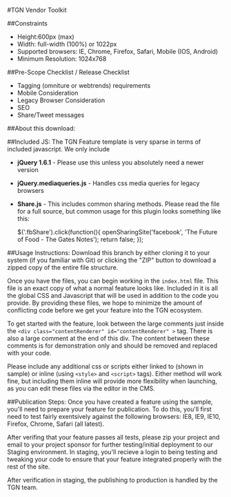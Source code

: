 #TGN Vendor Toolkit

##Constraints
* Height:600px (max)
* Width: full-width (100%) or 1022px
* Supported browsers: IE, Chrome, Firefox, Safari, Mobile (IOS, Android)
* Minimum Resolution: 1024x768


##Pre-Scope Checklist / Release Checklist
* Tagging (omniture or webtrends) requirements
* Mobile Consideration
* Legacy Browser Consideration
* SEO
* Share/Tweet messages


##About this download:

##Included JS:
The TGN Feature template is very sparse in terms of included javascript. We only include
* **jQuery 1.6.1** - Please use this unless you absolutely need a newer version
* **jQuery.mediaqueries.js** - Handles css media queries for legacy browsers
* **Share.js** - This includes common sharing methods. Please read the file for a full source, but common usage for this plugin looks something like this:
	
    $('.fbShare').click(function(){
        openSharingSite('facebook', 'The Future of Food - The Gates Notes');
        return false;
    });
	
##Usage Instructions:
Download this branch by either cloning it to your system (if you familiar with Git) or clicking the "ZIP" button to download a zipped copy of the entire file structure.

Once you have the files, you can begin working in the `index.html` file. This file is an exact copy of what a normal feature looks like. Included in it is all the global CSS and Javascript that will be used in addition to the code you provide. By providing these files, we hope to minimize the amount of conflicting code before we get your feature into the TGN ecosystem.

To get started with the feature, look between the large comments just inside the `<div class="contentRenderer" id="contentRenderer" >` tag. There is also a large comment at the end of this div. The content between these comments is for demonstration only and should be removed and replaced with your code.

Please include any additional css or scripts either linked to (shown in sample) or inline (using `<style>` and `<script>` tags). Either method will work fine, but including them inline will provide more flexibility when launching, as you can edit these files via the editor in the CMS.

##Publication Steps:
Once you have created a feature using the sample, you'll need to prepare your feature for publication. To do this, you'll first need to test fairly exentsively against the following browsers: IE8, IE9, IE10, Firefox, Chrome, Safari (all latest).

After verifing that your feature passes all tests, please zip your project and email to your project sponsor for further testing/initial deployment to our Staging environment. In staging, you'll recieve a login to being testing and tweaking your code to ensure that your feature integrated properly with the rest of the site. 

After verification in staging, the publishing to production is handled by the TGN team.
